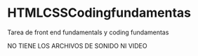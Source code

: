 # HTMLCSSCodingfundamentas
Tarea de front end fundamentals y coding fundamentas

NO TIENE LOS ARCHIVOS DE SONIDO NI VIDEO 
